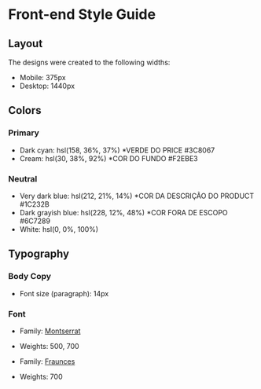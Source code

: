 # Front-end Style Guide

## Layout

The designs were created to the following widths:

- Mobile: 375px
- Desktop: 1440px

## Colors

### Primary

- Dark cyan: hsl(158, 36%, 37%) \*VERDE DO PRICE #3C8067
- Cream: hsl(30, 38%, 92%) \*COR DO FUNDO #F2EBE3

### Neutral

- Very dark blue: hsl(212, 21%, 14%) \*COR DA DESCRIÇÃO DO PRODUCT #1C232B
- Dark grayish blue: hsl(228, 12%, 48%) \*COR FORA DE ESCOPO #6C7289
- White: hsl(0, 0%, 100%)

## Typography

### Body Copy

- Font size (paragraph): 14px

### Font

- Family: [Montserrat](https://fonts.google.com/specimen/Montserrat)
- Weights: 500, 700

- Family: [Fraunces](https://fonts.google.com/specimen/Fraunces)
- Weights: 700
